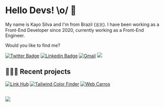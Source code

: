 # Hello Devs! \o/ 👋

My name is Kayo Silva and I'm from Brazil (🇧🇷). I have been working as a Front-End Developer since 2020, currently working as a Front-End Engineer.

Would you like to find me?

[![Twitter Badge](https://img.shields.io/badge/-@okayosilva-6B81FA?style=flat-square&labelColor=6B81FA&logo=instagram&logoColor=white&link=https:https://www.instagram.com/okayosilva/)](https://www.instagram.com/okayosilva/)
[![Linkedin Badge](https://img.shields.io/badge/-LinkedIn-6B81FA?style=flat-square&logo=Linkedin&logoColor=white&link=https://www.linkedin.com/in/okayosilvabs)](https://www.linkedin.com/in/kayohenriquesilva/)
[![Gmail](https://img.shields.io/badge/-kayo16silva@gmail.com-6B81FA?style=flat-square&labelColor=6B81FA&logo=gmail&logoColor=white&link=contato@okayosilva.dev)](mailto:kayo16silva@gmail.com)
![](https://komarev.com/ghpvc/?username=okayosilvabs&color=6B81FA&style=flat-square)


## 👨🏻‍💻 Recent projects

[![Link Hub](https://img.shields.io/badge/Link%20Hub-282828?style=flat-square&link=https://okayosilva.vercel.app/)](https://okayosilva.vercel.app/)
[![Tailwind Color Finder](https://img.shields.io/badge/Tailwind%20Color%20Finder-282828?style=flat-square&link=https://tailwind-color-finder-pearl.vercel.app/)](https://tailwind-color-finder-pearl.vercel.app/)
[![Web Carros](https://img.shields.io/badge/Web%20Carros-282828?style=flat-square&link=https://github.com/okayosilva/web-carros)](https://github.com/okayosilva/web-carros)

<br />

<div>
  <a href="https://github.com/okayosilva">
  <img src="https://github-readme-streak-stats.herokuapp.com/?user=okayosilva&theme=holi-theme&hide_border=true"/>
  </a>
</div>
